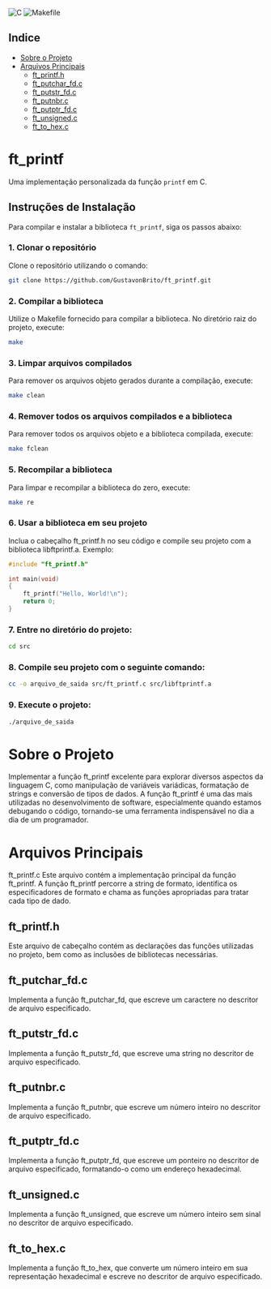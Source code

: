 ![C](https://img.shields.io/badge/C-00599C?style=for-the-badge&logo=c&logoColor=white)
![Makefile](https://img.shields.io/badge/Build-Makefile-blue?style=for-the-badge&logo=gnu&logoColor=white)


## Indice 
- [Sobre o Projeto](#sobre-o-projeto)
- [Arquivos Principais](#arquivos-principais)
  - [ft_printf.h](#ft_printfh)
  - [ft_putchar_fd.c](#ft_putchar_fdc)
  - [ft_putstr_fd.c](#ft_putstr_fdc)
  - [ft_putnbr.c](#ft_putnbrc)
  - [ft_putptr_fd.c](#ft_putptr_fdc)
  - [ft_unsigned.c](#ft_unsignedc)
  - [ft_to_hex.c](#ft_to_hexc)

# ft_printf

Uma implementação personalizada da função `printf` em C.

## Instruções de Instalação

Para compilar e instalar a biblioteca `ft_printf`, siga os passos abaixo:

### 1. Clonar o repositório

Clone o repositório utilizando o comando:

```bash
git clone https://github.com/GustavonBrito/ft_printf.git
```

### 2. Compilar a biblioteca

Utilize o Makefile fornecido para compilar a biblioteca. No diretório raiz do projeto, execute:
```bash
make
```

### 3. Limpar arquivos compilados

Para remover os arquivos objeto gerados durante a compilação, execute:
```bash
make clean
```

### 4. Remover todos os arquivos compilados e a biblioteca

Para remover todos os arquivos objeto e a biblioteca compilada, execute:
```bash
make fclean
```

### 5. Recompilar a biblioteca

Para limpar e recompilar a biblioteca do zero, execute:
```bash
make re
```

### 6. Usar a biblioteca em seu projeto

Inclua o cabeçalho ft_printf.h no seu código e compile seu projeto com a biblioteca libftprintf.a. Exemplo:
```C
#include "ft_printf.h"

int main(void)
{
    ft_printf("Hello, World!\n");
    return 0;
}
```

### 7. Entre no diretório do projeto:
```bash
cd src
```

### 8. Compile seu projeto com o seguinte comando:
```bash
cc -o arquivo_de_saida src/ft_printf.c src/libftprintf.a
```

### 9. Execute o projeto:
```bash
./arquivo_de_saida
```

# Sobre o Projeto
Implementar a função ft_printf excelente para explorar diversos aspectos da linguagem C, como manipulação de variáveis variádicas, formatação de strings e conversão de tipos de dados. A função ft_printf é uma das mais utilizadas no desenvolvimento de software, especialmente quando estamos debugando o código, tornando-se uma ferramenta indispensável no dia a dia de um programador.

# Arquivos Principais
ft_printf.c
Este arquivo contém a implementação principal da função ft_printf. A função ft_printf percorre a string de formato, identifica os especificadores de formato e chama as funções apropriadas para tratar cada tipo de dado.

## ft_printf.h
Este arquivo de cabeçalho contém as declarações das funções utilizadas no projeto, bem como as inclusões de bibliotecas necessárias.

## ft_putchar_fd.c
Implementa a função ft_putchar_fd, que escreve um caractere no descritor de arquivo especificado.

## ft_putstr_fd.c
Implementa a função ft_putstr_fd, que escreve uma string no descritor de arquivo especificado.

## ft_putnbr.c
Implementa a função ft_putnbr, que escreve um número inteiro no descritor de arquivo especificado.

## ft_putptr_fd.c
Implementa a função ft_putptr_fd, que escreve um ponteiro no descritor de arquivo especificado, formatando-o como um endereço hexadecimal.

## ft_unsigned.c
Implementa a função ft_unsigned, que escreve um número inteiro sem sinal no descritor de arquivo especificado.

## ft_to_hex.c
Implementa a função ft_to_hex, que converte um número inteiro em sua representação hexadecimal e escreve no descritor de arquivo especificado.